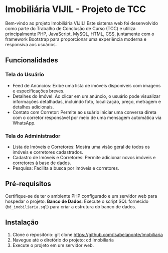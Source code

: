 # Imobiliária VIJIL - Projeto de TCC
Bem-vindo ao projeto Imobiliária VIJIL! Este sistema web foi desenvolvido como parte do Trabalho de Conclusão de Curso (TCC) e utiliza principalmente PHP, JavaScript, MySQL, HTML, CSS, juntamente com o framework Bootstrap para proporcionar uma experiência moderna e responsiva aos usuários.

## Funcionalidades

### Tela do Usuário
- Feed de Anúncios: Exibe uma lista de imóveis disponíveis com imagens e especificações breves.
- Detalhes do Imóvel: Ao clicar em um anúncio, o usuário pode visualizar informações detalhadas, incluindo foto, localização, preço, metragem e detalhes adicionais.
- Contato com Corretor: Permite ao usuário iniciar uma conversa direta com o corretor responsável por meio de uma mensagem automática via WhatsApp.

### Tela do Administrador
- Lista de Imóveis e Corretores: Mostra uma visão geral de todos os imóveis e corretores cadastrados.
- Cadastro de Imóveis e Corretores: Permite adicionar novos imóveis e corretores à base de dados.
- Pesquisa: Facilita a busca por imóveis e corretores.

## Pré-requisitos
Certifique-se de ter o ambiente PHP configurado e um servidor web para hospedar o projeto.
**Banco de Dados**: Execute o script SQL fornecido (`bd_imobiliaria.sql`) para criar a estrutura do banco de dados.

## Instalação
1. Clone o repositório: git clone https://github.com/Isabelaponte/Imobiliaria
2. Navegue até o diretório do projeto: cd Imobiliaria
3. Execute o projeto em um servidor web.

